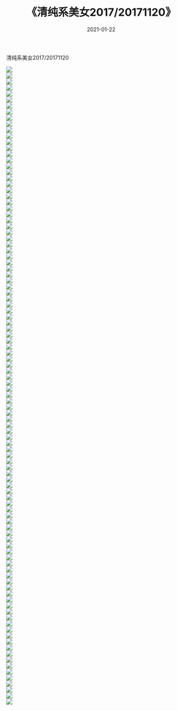 ﻿---
layout: post
title:  《清纯系美女2017/20171120》
date:   2021-01-22
img: http://img.660000.xyz/Sharelink/清纯系美女/2017/20171120/000.jpg
categories: [美女, 清纯, 唯美]
---

清纯系美女2017/20171120

 ![](http://img.660000.xyz/Sharelink/清纯系美女/2017/20171120/001.jpg) <br>![](http://img.660000.xyz/Sharelink/清纯系美女/2017/20171120/002.jpg) <br>![](http://img.660000.xyz/Sharelink/清纯系美女/2017/20171120/003.jpg) <br>![](http://img.660000.xyz/Sharelink/清纯系美女/2017/20171120/004.jpg) <br>![](http://img.660000.xyz/Sharelink/清纯系美女/2017/20171120/005.jpg) <br>![](http://img.660000.xyz/Sharelink/清纯系美女/2017/20171120/006.jpg) <br>![](http://img.660000.xyz/Sharelink/清纯系美女/2017/20171120/007.jpg) <br>![](http://img.660000.xyz/Sharelink/清纯系美女/2017/20171120/008.jpg) <br>![](http://img.660000.xyz/Sharelink/清纯系美女/2017/20171120/009.jpg) <br>![](http://img.660000.xyz/Sharelink/清纯系美女/2017/20171120/010.jpg) <br>![](http://img.660000.xyz/Sharelink/清纯系美女/2017/20171120/011.jpg) <br>![](http://img.660000.xyz/Sharelink/清纯系美女/2017/20171120/012.jpg) <br>![](http://img.660000.xyz/Sharelink/清纯系美女/2017/20171120/013.jpg) <br>![](http://img.660000.xyz/Sharelink/清纯系美女/2017/20171120/014.jpg) <br>![](http://img.660000.xyz/Sharelink/清纯系美女/2017/20171120/015.jpg) <br>![](http://img.660000.xyz/Sharelink/清纯系美女/2017/20171120/016.jpg) <br>![](http://img.660000.xyz/Sharelink/清纯系美女/2017/20171120/017.jpg) <br>![](http://img.660000.xyz/Sharelink/清纯系美女/2017/20171120/018.jpg) <br>![](http://img.660000.xyz/Sharelink/清纯系美女/2017/20171120/019.jpg) <br>![](http://img.660000.xyz/Sharelink/清纯系美女/2017/20171120/020.jpg) <br>![](http://img.660000.xyz/Sharelink/清纯系美女/2017/20171120/021.jpg) <br>![](http://img.660000.xyz/Sharelink/清纯系美女/2017/20171120/022.jpg) <br>![](http://img.660000.xyz/Sharelink/清纯系美女/2017/20171120/023.jpg) <br>![](http://img.660000.xyz/Sharelink/清纯系美女/2017/20171120/024.jpg) <br>![](http://img.660000.xyz/Sharelink/清纯系美女/2017/20171120/025.jpg) <br>![](http://img.660000.xyz/Sharelink/清纯系美女/2017/20171120/026.jpg) <br>![](http://img.660000.xyz/Sharelink/清纯系美女/2017/20171120/027.jpg) <br>![](http://img.660000.xyz/Sharelink/清纯系美女/2017/20171120/028.jpg) <br>![](http://img.660000.xyz/Sharelink/清纯系美女/2017/20171120/029.jpg) <br>![](http://img.660000.xyz/Sharelink/清纯系美女/2017/20171120/030.jpg) <br>![](http://img.660000.xyz/Sharelink/清纯系美女/2017/20171120/031.jpg) <br>![](http://img.660000.xyz/Sharelink/清纯系美女/2017/20171120/032.jpg) <br>![](http://img.660000.xyz/Sharelink/清纯系美女/2017/20171120/033.jpg) <br>![](http://img.660000.xyz/Sharelink/清纯系美女/2017/20171120/034.jpg) <br>![](http://img.660000.xyz/Sharelink/清纯系美女/2017/20171120/035.jpg) <br>![](http://img.660000.xyz/Sharelink/清纯系美女/2017/20171120/036.jpg) <br>![](http://img.660000.xyz/Sharelink/清纯系美女/2017/20171120/037.jpg) <br>![](http://img.660000.xyz/Sharelink/清纯系美女/2017/20171120/038.jpg) <br>![](http://img.660000.xyz/Sharelink/清纯系美女/2017/20171120/039.jpg) <br>![](http://img.660000.xyz/Sharelink/清纯系美女/2017/20171120/040.jpg) <br>![](http://img.660000.xyz/Sharelink/清纯系美女/2017/20171120/041.jpg) <br>![](http://img.660000.xyz/Sharelink/清纯系美女/2017/20171120/042.jpg) <br>![](http://img.660000.xyz/Sharelink/清纯系美女/2017/20171120/043.jpg) <br>![](http://img.660000.xyz/Sharelink/清纯系美女/2017/20171120/044.jpg) <br>![](http://img.660000.xyz/Sharelink/清纯系美女/2017/20171120/045.jpg) <br>![](http://img.660000.xyz/Sharelink/清纯系美女/2017/20171120/046.jpg) <br>![](http://img.660000.xyz/Sharelink/清纯系美女/2017/20171120/047.jpg) <br>![](http://img.660000.xyz/Sharelink/清纯系美女/2017/20171120/048.jpg) <br>![](http://img.660000.xyz/Sharelink/清纯系美女/2017/20171120/049.jpg) <br>![](http://img.660000.xyz/Sharelink/清纯系美女/2017/20171120/050.jpg) <br>![](http://img.660000.xyz/Sharelink/清纯系美女/2017/20171120/051.jpg) <br>![](http://img.660000.xyz/Sharelink/清纯系美女/2017/20171120/052.jpg) <br>![](http://img.660000.xyz/Sharelink/清纯系美女/2017/20171120/053.jpg) <br>![](http://img.660000.xyz/Sharelink/清纯系美女/2017/20171120/054.jpg) <br>![](http://img.660000.xyz/Sharelink/清纯系美女/2017/20171120/055.jpg) <br>![](http://img.660000.xyz/Sharelink/清纯系美女/2017/20171120/056.jpg) <br>![](http://img.660000.xyz/Sharelink/清纯系美女/2017/20171120/057.jpg) <br>![](http://img.660000.xyz/Sharelink/清纯系美女/2017/20171120/058.jpg) <br>![](http://img.660000.xyz/Sharelink/清纯系美女/2017/20171120/059.jpg) <br>![](http://img.660000.xyz/Sharelink/清纯系美女/2017/20171120/060.jpg) <br>![](http://img.660000.xyz/Sharelink/清纯系美女/2017/20171120/061.jpg) <br>![](http://img.660000.xyz/Sharelink/清纯系美女/2017/20171120/062.jpg) <br>![](http://img.660000.xyz/Sharelink/清纯系美女/2017/20171120/063.jpg) <br>![](http://img.660000.xyz/Sharelink/清纯系美女/2017/20171120/064.jpg) <br>![](http://img.660000.xyz/Sharelink/清纯系美女/2017/20171120/065.jpg) <br>![](http://img.660000.xyz/Sharelink/清纯系美女/2017/20171120/066.jpg) <br>![](http://img.660000.xyz/Sharelink/清纯系美女/2017/20171120/067.jpg) <br>![](http://img.660000.xyz/Sharelink/清纯系美女/2017/20171120/068.jpg) <br>![](http://img.660000.xyz/Sharelink/清纯系美女/2017/20171120/069.jpg) <br>![](http://img.660000.xyz/Sharelink/清纯系美女/2017/20171120/070.jpg) <br>![](http://img.660000.xyz/Sharelink/清纯系美女/2017/20171120/071.jpg) <br>![](http://img.660000.xyz/Sharelink/清纯系美女/2017/20171120/072.jpg) <br>![](http://img.660000.xyz/Sharelink/清纯系美女/2017/20171120/073.jpg) <br>![](http://img.660000.xyz/Sharelink/清纯系美女/2017/20171120/074.jpg) <br>![](http://img.660000.xyz/Sharelink/清纯系美女/2017/20171120/075.jpg) <br>![](http://img.660000.xyz/Sharelink/清纯系美女/2017/20171120/076.jpg) <br>![](http://img.660000.xyz/Sharelink/清纯系美女/2017/20171120/077.jpg) <br>![](http://img.660000.xyz/Sharelink/清纯系美女/2017/20171120/078.jpg) <br>![](http://img.660000.xyz/Sharelink/清纯系美女/2017/20171120/079.jpg) <br>![](http://img.660000.xyz/Sharelink/清纯系美女/2017/20171120/080.jpg) <br>![](http://img.660000.xyz/Sharelink/清纯系美女/2017/20171120/081.jpg) <br>![](http://img.660000.xyz/Sharelink/清纯系美女/2017/20171120/082.jpg) <br>![](http://img.660000.xyz/Sharelink/清纯系美女/2017/20171120/083.jpg) <br>![](http://img.660000.xyz/Sharelink/清纯系美女/2017/20171120/084.jpg) <br>![](http://img.660000.xyz/Sharelink/清纯系美女/2017/20171120/085.jpg) <br>![](http://img.660000.xyz/Sharelink/清纯系美女/2017/20171120/086.jpg) <br>![](http://img.660000.xyz/Sharelink/清纯系美女/2017/20171120/087.jpg) <br>![](http://img.660000.xyz/Sharelink/清纯系美女/2017/20171120/088.jpg) <br>![](http://img.660000.xyz/Sharelink/清纯系美女/2017/20171120/089.jpg) <br>![](http://img.660000.xyz/Sharelink/清纯系美女/2017/20171120/090.jpg) <br>![](http://img.660000.xyz/Sharelink/清纯系美女/2017/20171120/091.jpg) <br>![](http://img.660000.xyz/Sharelink/清纯系美女/2017/20171120/092.jpg) <br>![](http://img.660000.xyz/Sharelink/清纯系美女/2017/20171120/093.jpg) <br>![](http://img.660000.xyz/Sharelink/清纯系美女/2017/20171120/094.jpg) <br>![](http://img.660000.xyz/Sharelink/清纯系美女/2017/20171120/095.jpg) <br>![](http://img.660000.xyz/Sharelink/清纯系美女/2017/20171120/096.jpg) <br>![](http://img.660000.xyz/Sharelink/清纯系美女/2017/20171120/097.jpg) <br>![](http://img.660000.xyz/Sharelink/清纯系美女/2017/20171120/098.jpg) <br>![](http://img.660000.xyz/Sharelink/清纯系美女/2017/20171120/099.jpg) <br>![](http://img.660000.xyz/Sharelink/清纯系美女/2017/20171120/100.jpg) <br>![](http://img.660000.xyz/Sharelink/清纯系美女/2017/20171120/101.jpg) <br>![](http://img.660000.xyz/Sharelink/清纯系美女/2017/20171120/102.jpg) <br>![](http://img.660000.xyz/Sharelink/清纯系美女/2017/20171120/103.jpg) <br>![](http://img.660000.xyz/Sharelink/清纯系美女/2017/20171120/104.jpg) <br>![](http://img.660000.xyz/Sharelink/清纯系美女/2017/20171120/105.jpg) <br>![](http://img.660000.xyz/Sharelink/清纯系美女/2017/20171120/106.jpg) <br>